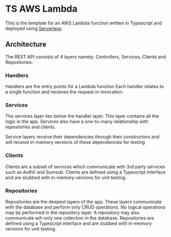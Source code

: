 # TS AWS Lambda
This is the template for an AWS Lambda function written in Typescript and deployed using [Serverless]('https://www.serverless.com/').

## Architecture
The REST API consists of 4 layers namely: Controllers, Services, Clients and Repositories.

### Handlers
Handlers are the entry points for a Lambda function  Each handler relates to a single function and receives the request or invocation.

### Services
The services layer lies below the handler layer. This layer contains all the logic in the app. Services also have a one-to-many relationship with repositories and clients.

Service layers receive their dependencies through their constructors and will receive in-memory versions of these dependencies for testing

### Clients
Clients are a subset of services which communicate with 3rd party services such as Auth0 and Sumsub. Clients are defined using a Typescript interface and are stubbed with in-memory versions for unit testing.

### Repositories
Repositories are the deepest layers of the app. These layers communicate with the database and perform only CRUD operations. No logical operations may be performed in the repository layer. A repository may also communicate wih only one collection in the database. Repositories are defined using a Typescript interface and are stubbed with in-memory versions for unit testing.